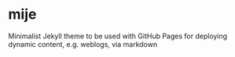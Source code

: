 # mije
Minimalist Jekyll theme to be used with GitHub Pages for deploying dynamic content, e.g. weblogs, via markdown
